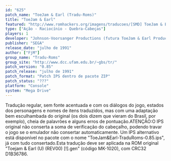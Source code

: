 ```yaml
---
id: "625"
patch_name: "ToeJam & Earl (Tradu-Roms)"
title: "ToeJam & Earl"
featured: "http://www.romhackers.org/imagens/traducoes/[SMD] ToeJam & Earl - Tradu-Roms - 1.png"
type: ["Ação - Raciocínio - Quebra-Cabeças"]
players: 1
developer: "Johnson-Voorsanger Productions (futura ToeJam & Earl Productions)"
publisher: "SEGA"
release_date: "julho de 1991"
author: ["FjM"]
group_name: "Tradu-Roms"
group_site: "http://www.dcc.ufam.edu.br/~gbs/tr/"
patch_version: "0.85"
patch_release: "julho de 1991"
patch_format: "Patch IPS dentro de pacote ZIP"
patch_status: "???"
platform: "Console"
system: "Mega Drive"
---
```


Tradução regular, sem fonte acentuada e com os diálogos do jogo, estados dos personagens e nomes de itens traduzidos, mas com uma adaptação bem esculhambada do original (os dois dizem que vieram do Brasil, por exemplo), cheia de palavrões e alguns erros de pontuação.ATENÇÃO:O IPS original não conserta a soma de verificação do cabeçalho, podendo travar o jogo se o emulador não consertar automaticamente. Um IPS alternativo está disponível no pacote com o nome "ToeJam&Earl-TraduRoms-0.85.ips", já com tudo consertado.Esta tradução deve ser aplicada na ROM original "Toejam & Earl (U) (REV00) [!].gen" (código MK-1020), com CRC32 D1B36786.